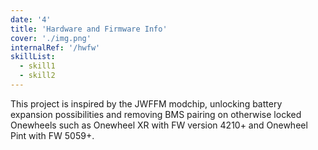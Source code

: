 ```yaml
---
date: '4'
title: 'Hardware and Firmware Info'
cover: './img.png'
internalRef: '/hwfw'
skillList:
  - skill1
  - skill2
---
```


This project is inspired by the JWFFM modchip, unlocking battery expansion possibilities and removing BMS pairing on otherwise locked Onewheels such as Onewheel XR with FW version 4210+ and Onewheel Pint with FW 5059+.
